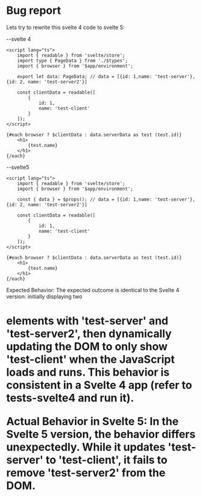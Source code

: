 # Bug report

Lets try to rewrite this svelte 4 code to svelte 5:

--svelte 4

```
<script lang="ts">
	import { readable } from 'svelte/store';
	import type { PageData } from './$types';
	import { browser } from '$app/environment';

	export let data: PageData; // data = [{id: 1,name: 'test-server'}, {id: 2, name: 'test-server2'}]

	const clientData = readable([
		{
			id: 1,
			name: 'test-client'
		}
	]);
</script>

{#each browser ? $clientData : data.serverData as test (test.id)}
	<h1>
		{test.name}
	</h1>
{/each}
```

--svelte5

```
<script lang="ts">
	import { readable } from 'svelte/store';
	import { browser } from '$app/environment';

	const { data } = $props(); // data = [{id: 1,name: 'test-server'}, {id: 2, name: 'test-server2'}]

	const clientData = readable([
		{
			id: 1,
			name: 'test-client'
		}
	]);
</script>

{#each browser ? $clientData : data.serverData as test (test.id)}
	<h1>
		{test.name}
	</h1>
{/each}
```

Expected Behavior:
The expected outcome is identical to the Svelte 4 version: initially displaying two <h1> elements with 'test-server' and 'test-server2', then dynamically updating the DOM to only show 'test-client' when the JavaScript loads and runs. This behavior is consistent in a Svelte 4 app (refer to tests-svelte4 and run it).

Actual Behavior in Svelte 5:
In the Svelte 5 version, the behavior differs unexpectedly. While it updates 'test-server' to 'test-client', it fails to remove 'test-server2' from the DOM.
